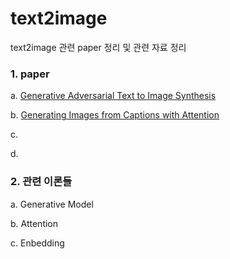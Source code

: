 # text2image

text2image 관련 paper 정리 및 관련 자료 정리

### 1. paper
  a. [Generative Adversarial Text to Image Synthesis](https://arxiv.org/abs/1605.05396)
  
  b. [Generating Images from Captions with Attention](http://www.thespermwhale.com/jaseweston/ram/papers/paper_13.pdf)
  
  c.
  
  d.
  
  
### 2. 관련 이론들

  a. Generative Model
  
  b. Attention
  
  c. Enbedding
  
  
